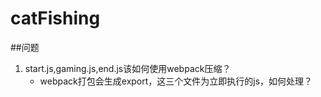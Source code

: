 # catFishing

##问题
1. start.js,gaming.js,end.js该如何使用webpack压缩？
    + webpack打包会生成export，这三个文件为立即执行的js，如何处理？